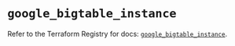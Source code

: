 # `google_bigtable_instance`

Refer to the Terraform Registry for docs: [`google_bigtable_instance`](https://registry.terraform.io/providers/hashicorp/google/5.17.0/docs/resources/bigtable_instance).
